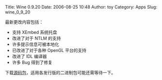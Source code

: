 Title: Wine 0.9.20
Date: 2006-08-25 10:48
Author: toy
Category: Apps
Slug: wine_0_9_20

最新更改内容包括：

-   支持 XEmbed 系统托盘
-   改进了对于 NTLM 的支持
-   许多提示信息可被本地化
-   已改进了对于各种 OpenGL 平台的支持
-   改进了 IDL 编译器
-   许多 Bug 得到了修复

下载[源码包](http://ibiblio.org/pub/linux/system/emulators/wine/wine-0.9.20.tar.bz2)，适用各发行版的二进制包可能还需等待一下。
